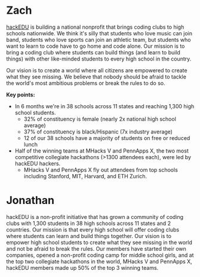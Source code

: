 # Zach

[hackEDU](https://hackedu.us) is building a national nonprofit that brings
coding clubs to high schools nationwide. We think it's silly that students who
love music can join band, students who love sports can join an athletic team,
but students who want to learn to code have to go home and code alone. Our
mission is to bring a coding club where students can build things (and learn to
build things) with other like-minded students to every high school in the
country.
 
Our vision is to create a world where all citizens are empowered to create what
they see missing. We believe that nobody should be afraid to tackle the world's
most ambitious problems or break the rules to do so.
 
**Key points:**

* In 6 months we're in 38 schools across 11 states and reaching 1,300 high
  school students.
  * 32% of constituency is female (nearly 2x national high school average)
  * 37% of constituency is black/Hispanic (7x industry average)
  * 12 of our 38 schools have a majority of students on free or reduced lunch
* Half of the winning teams at MHacks V and PennApps X, the two most competitive
  collegiate hackathons (>1300 attendees each), were led by hackEDU hackers.
  * MHacks V and PennApps X fly out attendees from top schools including
    Stanford, MIT, Harvard, and ETH Zurich.


# Jonathan

hackEDU is a non-profit initiative that has grown a community of coding clubs
with 1,300 students in 38 high schools across 11 states and 2 countries. Our
mission is that every high school will offer coding clubs where students can
learn and build things together. Our vision is to empower high school students
to create what they see missing in the world and not be afraid to break the
rules. Our members have started their own companies, opened a non-profit coding
camp for middle school girls, and at the top two collegiate hackathons in the
world, MHacks V and PennApps X, hackEDU members made up 50% of the top 3 winning
teams.
